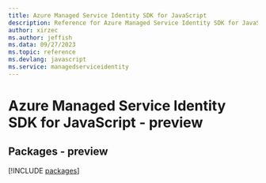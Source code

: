 ```yaml
---
title: Azure Managed Service Identity SDK for JavaScript
description: Reference for Azure Managed Service Identity SDK for JavaScript
author: xirzec
ms.author: jeffish
ms.data: 09/27/2023
ms.topic: reference
ms.devlang: javascript
ms.service: managedserviceidentity
---
```

# Azure Managed Service Identity SDK for JavaScript - preview
## Packages - preview
[!INCLUDE [packages](managed-service-identity-index.md)]